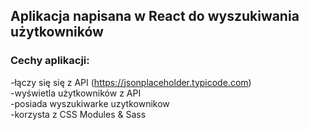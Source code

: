 ## Aplikacja napisana w React do wyszukiwania użytkowników

### Cechy aplikacji:

-łączy się się z API (https://jsonplaceholder.typicode.com)<br/>
-wyświetla użytkowników z API<br/>
-posiada wyszukiwarke uzytkownikow<br/>
-korzysta z CSS Modules & Sass <br/>
